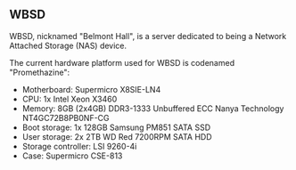 ## WBSD

WBSD, nicknamed "Belmont Hall", is a server dedicated to being a Network Attached Storage (NAS) device. 

The current hardware platform used for WBSD is codenamed "Promethazine":

- Motherboard: Supermicro X8SIE-LN4
- CPU: 1x Intel Xeon X3460
- Memory: 8GB (2x4GB) DDR3-1333 Unbuffered ECC Nanya Technology NT4GC72B8PB0NF-CG
- Boot storage: 1x 128GB Samsung PM851 SATA SSD
- User storage: 2x 2TB WD Red 7200RPM SATA HDD
- Storage controller: LSI 9260-4i
- Case: Supermicro CSE-813

